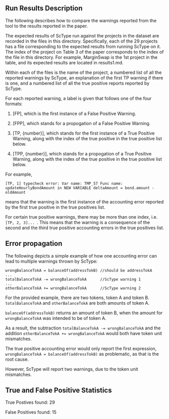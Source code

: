 ## Run Results Description
The following describes how to compare the warnings reported from the tool to the results reported in the paper.

The expected results of ScType run against the projects in the dataset are recorded in the files in this directory. Specifically, each of the 29 projects has a file corresponding to the expected results from running ScType on it. The index of the project on Table 3 of the paper corresponds to the index of the file in this directory. For example, MarginSwap is the 1st project in the table, and its expected results are located in results1.md.

Within each of the files is the name of the project, a numbered list of all the reported warnings by ScType, an explanation of the first TP warning if there is one, and a numbered list of all the true positive reports reported by ScType.

For each reported warning, a label is given that follows one of the four formats:

1) [FP], which is the first instance of a False Positive Warning.

2) [FPP], which stands for a propogation of a False Positive Warning.

3) [TP, {number}], which stands for the first instance of a True Positive Warning, along with the index of the true positive in the true positive list below.

4) [TPP, {number}], which stands for a propogation of a True Positive Warning, along with the index of the true positive in the true positive list below.

For example, 

`[TP, 1] typecheck error: Var name: TMP_57 Func name: updateHourlyBondAmount in NEW VARIABLE deltaAmount = bond.amount - oldAmount`

means that the warning is the first instance of the accounting error reported by the first true positive in the true positives list.

For certain true positive warnings, there may be more than one index, i.e. `[TP, 2, 3]... `.
This means that the warning is a consequence of the second and the third true positive accounting errors in the true positives list.

## Error propagation

The following depicts a simple example of how one accounting error can lead to multiple warnings thrown by ScType:

```solidity
wrongBalanceTokA = balanceOf(addressTokB) //should be addressTokA
...
totalBalanceTokA -= wrongBalanceTokA      //ScType warning 1
...
otherBalanceTokA += wrongBalanceTokA      //ScType warning 2
```

For the provided example, there are two tokens, token A and token B.
`totalBalanceTokA` and `otherBalanceTokA` are both amounts of token A.

`balanceOf(addressTokB)` returns an amount of token B, when the amount for `wrongBalanceTokA` was intended to be of token A.

As a result, the subtraction `totalBalanceTokA -= wrongBalanceTokA` and the addition `otherBalanceTokA += wrongBalanceTokA` would both have token unit mismatches.

The true positive accounting error would only report the first expression, `wrongBalanceTokA = balanceOf(addressTokB)` as problematic, as that is the root cause.

However, ScType will report two warnings, due to the token unit mismatches.




## True and False Positive Statistics

True Postives found: 29

False Positives found: 15

